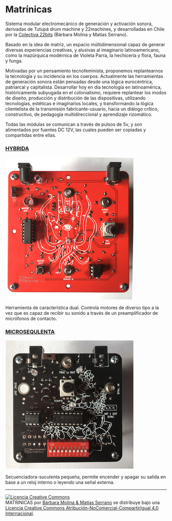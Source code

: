 # Matrínicas

  Sistema modular electromecánico de generación y activación sonora, derivadas de Tutupá drum machine y 22machines, y desarrolladas en Chile por la [Colectiva 22bits](https://www.22bits.org) (Bárbara Molina y Matías Serrano).
  
  Basado en la idea de matriz, un espacio múltidimensional capaz de generar diversas experiencias creativas, y alusivas al imaginario latinoamericano, como la mazúrquica modérnica de Violeta Parra, la hechicería y flora, fauna y funga. 
  
  Motivadas por un pensamiento tecnofeminista, proponemos replantearnos la tecnología y su incidencia en los cuerpos. Actualmente las herramientas de generación sonora están pensadas desde una lógica eurocéntrica, patriarcal y capitalista. Desarrollar hoy en día tecnología en latinoamérica, históricamente subyugada en el colonialismo, requiere replantear los modos de diseño, producción y distribución de las dispositivas, utilizando tecnologías, estéticas e imaginarios locales, y transformando la lógica clientelista de la transmisión fabricante-usuario, hacia un diálogo crítico, constructivo, de pedagogía multidireccional y aprendizaje rizomático.

 Todas las módulas se comunican a través de pulsos de 5v, y son alimentados por fuentes DC 12V, las cuales pueden ser copiadas y compartidas entre ellas.
  
  ### [HYBRIDA](https://github.com/22bits/Matrinicas/tree/master/Hybrida)
  
  ![hybrida01](https://github.com/22bits/Matrinicas/blob/master/Hybrida/images/hybrida01.jpg)

  Herramienta de característica dual. Controla motores de diverso tipo a la vez que es capaz de recibir su sonido a través de un preamplificador de micrófonos de contacto.
  
  ### [MICROSEQULENTA](https://github.com/22bits/Matrinicas/tree/master/Micro-Sequlenta)
  
  ![microsequlenta01](https://github.com/22bits/Matrinicas/blob/master/Micro-Sequlenta/images/microseq01.jpg)

  Secuenciadora-suculenta pequeña, permite encender y apagar su salida en base a un reloj interno o leyendo una señal externa.
     
 
 ____________________
<a rel="license" href="http://creativecommons.org/licenses/by-nc-sa/4.0/"><img alt="Licencia Creative Commons" style="border-width:0" src="https://i.creativecommons.org/l/by-nc-sa/4.0/88x31.png" /></a><br /><span xmlns:dct="http://purl.org/dc/terms/" href="http://purl.org/dc/dcmitype/InteractiveResource" property="dct:title" rel="dct:type">MATRINICAS</span> por <a xmlns:cc="http://creativecommons.org/ns#" href="http://www.22bits.org" property="cc:attributionName" rel="cc:attributionURL">Bárbara Molina & Matías Serrano</a> se distribuye bajo una <a rel="license" href="http://creativecommons.org/licenses/by-nc-sa/4.0/">Licencia Creative Commons Atribución-NoComercial-CompartirIgual 4.0 Internacional</a>.
